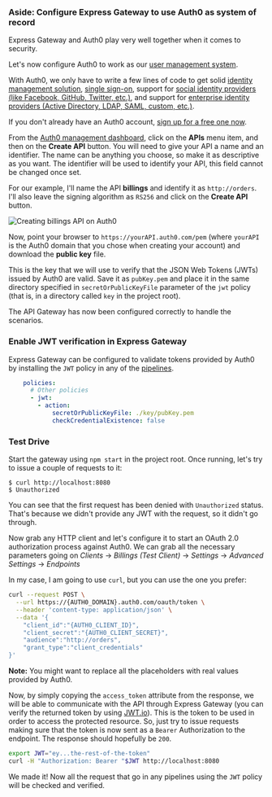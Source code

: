 ### Aside: Configure Express Gateway to use Auth0 as system of record

Express Gateway and Auth0 play very well together when it comes to security.

Let's now configure Auth0 to work as our [user management system](https://auth0.com/user-management).

With Auth0, we only have to write a few lines of code to get solid [identity management solution](https://auth0.com/user-management),
[single sign-on](https://auth0.com/docs/sso/single-sign-on), support for [social identity providers (like Facebook, GitHub, Twitter, etc.)](https://auth0.com/docs/identityproviders), and support for [enterprise identity providers (Active Directory, LDAP, SAML, custom, etc.)](https://auth0.com/enterprise).

If you don't already have an Auth0 account, <a href="https://auth0.com/signup" data-amp-replace="CLIENT_ID" data-amp-addparams="anonId=CLIENT_ID(cid-scope-cookie-fallback-name)">sign up for a free one now</a>.

From the [Auth0 management dashboard](https://manage.auth0.com/), click on the **APIs** menu item, and then on the **Create API** button. You will need to give your API a name and an identifier. The name can be anything you choose, so make it as descriptive as you want. The identifier will be used to identify your API, this field cannot be changed once set.

For our example, I'll name the API **billings** and identify it as `http://orders`. I'll also leave the signing algorithm as `RS256` and click on the **Create API** button.

![Creating billings API on Auth0](https://cdn.auth0.com/blog/express-gateway/create-auth0-api.png)

Now, point your browser to `https://yourAPI.auth0.com/pem` (where `yourAPI` is the Auth0 domain that you chose when creating your account) and download the **public key** file. 

This is the key that we will use to verify that the JSON Web Tokens (JWTs) issued by Auth0 are valid. Save it as `pubKey.pem` and place it in the same directory specified in `secretOrPublicKeyFile` parameter of the `jwt` policy (that is, in a directory called `key` in the project root).

The API Gateway has now been configured correctly to handle the scenarios.

### Enable JWT verification in Express Gateway

Express Gateway can be configured to validate tokens provided by Auth0 by installing the `JWT` policy in any of the [pipelines](https://www.express-gateway.io/docs/core-concepts/#pipelines).

```yml
    policies:
      # Other policies
      - jwt:
        - action:
            secretOrPublicKeyFile: ./key/pubKey.pem
            checkCredentialExistence: false
```

### Test Drive

Start the gateway using `npm start` in the project root. Once running, let's try to issue a couple of requests to it:

```shell
$ curl http://localhost:8080
$ Unauthorized
```

You can see that the first request has been denied with `Unauthorized` status. That's because we didn't provide any JWT with the request, so it didn't go through.

Now grab any HTTP client and let's configure it to start an OAuth 2.0 authorization process against Auth0. We can grab all the necessary parameters going on _Clients_ -> _Billings (Test Client)_ -> _Settings_ -> _Advanced Settings_ -> _Endpoints_

In my case, I am going to use `curl`, but you can use the one you prefer:

```bash
curl --request POST \
  --url https://{AUTH0_DOMAIN}.auth0.com/oauth/token \
  --header 'content-type: application/json' \
  --data '{
    "client_id":"{AUTH0_CLIENT_ID}",
    "client_secret":"{AUTH0_CLIENT_SECRET}",
    "audience":"http://orders",
    "grant_type":"client_credentials"
}'
```

**Note:** You might want to replace all the placeholders with real values provided by Auth0.

Now, by simply copying the `access_token` attribute from the response, we will be able to communicate with the API through Express Gateway (you can verify the returned token by using [JWT.io](https://jwt.io/#debugger)). This is the token to be used in order to access the protected resource. So, just try to issue requests making sure that the token is now sent as a `Bearer` Authorization to the endpoint. The response should hopefully be `200`.

```bash
export JWT="ey...the-rest-of-the-token"
curl -H "Authorization: Bearer "$JWT http://localhost:8080
```

We made it! Now all the request that go in any pipelines using the `JWT` policy will be checked and verified.
